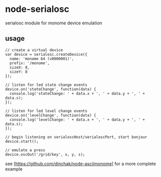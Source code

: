 node-serialosc
==============
serialosc module for monome device emulation

usage
-----
    // create a virtual device
    var device = serialosc.createDevice({
      name: 'monome 64 (v0000001)',
      prefix: '/monome',
      sizeX: 8,
      sizeY: 8
    });

    // listen for led state change events
    device.on('stateChange', function(data) {
      console.log('stateChange: ' + data.x + ', ' + data.y + ', ' + data.s);
    });

    // listen for led level change events
    device.on('levelChange', function(data) {
      console.log('levelChange: ' + data.x + ', ' + data.y + ', ' + data.s);
    });

    // begin listening on serialoscHost/serialoscPort, start bonjour
    device.start();

    // emulate a press
    device.oscOut('/grid/key', x, y, s);

see [https://github.com/dinchak/node-asciimonome] for a more complete example